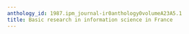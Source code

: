 ```yaml
---
anthology_id: 1987.ipm_journal-ir0anthology0volumeA23A5.1
title: Basic research in information science in France
---
```

